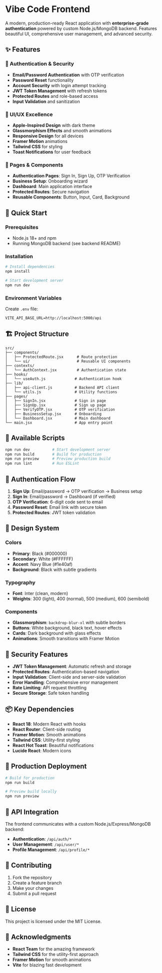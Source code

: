 # Vibe Code Frontend

A modern, production-ready React application with **enterprise-grade authentication** powered by custom Node.js/MongoDB backend. Features beautiful UI, comprehensive user management, and advanced security.

## ✨ Features

### 🔐 Authentication & Security
- **Email/Password Authentication** with OTP verification
- **Password Reset** functionality
- **Account Security** with login attempt tracking
- **JWT Token Management** with refresh tokens
- **Protected Routes** and role-based access
- **Input Validation** and sanitization

### 🎨 UI/UX Excellence
- **Apple-Inspired Design** with dark theme
- **Glassmorphism Effects** and smooth animations
- **Responsive Design** for all devices
- **Framer Motion** animations
- **Tailwind CSS** for styling
- **Toast Notifications** for user feedback

### 📱 Pages & Components
- **Authentication Pages**: Sign In, Sign Up, OTP Verification
- **Business Setup**: Onboarding wizard
- **Dashboard**: Main application interface
- **Protected Routes**: Secure navigation
- **Reusable Components**: Button, Input, Card, Background

## 🚀 Quick Start

### Prerequisites
- Node.js 18+ and npm
- Running MongoDB backend (see backend README)

### Installation

```bash
# Install dependencies
npm install

# Start development server
npm run dev
```

### Environment Variables
Create `.env` file:
```
VITE_API_BASE_URL=http://localhost:5000/api
```

## 🏗️ Project Structure

```
src/
├── components/
│   ├── ProtectedRoute.jsx      # Route protection
│   └── ui/                     # Reusable UI components
├── contexts/
│   └── AuthContext.jsx         # Authentication state
├── hooks/
│   └── useAuth.js             # Authentication hook
├── lib/
│   ├── api-client.js          # Backend API client
│   └── utils.js               # Utility functions
├── pages/
│   ├── SignIn.jsx             # Sign in page
│   ├── SignUp.jsx             # Sign up page
│   ├── VerifyOTP.jsx          # OTP verification
│   ├── BusinessSetup.jsx      # Onboarding
│   └── Dashboard.jsx          # Main dashboard
└── main.jsx                   # App entry point
```

## 🔧 Available Scripts

```bash
npm run dev          # Start development server
npm run build        # Build for production
npm run preview      # Preview production build
npm run lint         # Run ESLint
```

## 🎯 Authentication Flow

1. **Sign Up**: Email/password → OTP verification → Business setup
2. **Sign In**: Email/password → Dashboard (if verified)
3. **OTP Verification**: 6-digit code sent to email
4. **Password Reset**: Email link with secure token
5. **Protected Routes**: JWT token validation

## 🎨 Design System

### Colors
- **Primary**: Black (#000000)
- **Secondary**: White (#FFFFFF)  
- **Accent**: Navy Blue (#1e40af)
- **Background**: Black with subtle gradients

### Typography
- **Font**: Inter (clean, modern)
- **Weights**: 300 (light), 400 (normal), 500 (medium), 600 (semibold)

### Components
- **Glassmorphism**: `backdrop-blur-xl` with subtle borders
- **Buttons**: White background, black text, hover effects
- **Cards**: Dark background with glass effects
- **Animations**: Smooth transitions with Framer Motion

## 🔐 Security Features

- **JWT Token Management**: Automatic refresh and storage
- **Protected Routes**: Authentication-based navigation
- **Input Validation**: Client-side and server-side validation
- **Error Handling**: Comprehensive error management
- **Rate Limiting**: API request throttling
- **Secure Storage**: Safe token handling

## 📦 Key Dependencies

- **React 18**: Modern React with hooks
- **React Router**: Client-side routing
- **Framer Motion**: Smooth animations
- **Tailwind CSS**: Utility-first styling
- **React Hot Toast**: Beautiful notifications
- **Lucide React**: Modern icons

## 🚀 Production Deployment

```bash
# Build for production
npm run build

# Preview build locally
npm run preview
```

## 📖 API Integration

The frontend communicates with a custom Node.js/Express/MongoDB backend:

- **Authentication**: `/api/auth/*`
- **User Management**: `/api/user/*`
- **Profile Management**: `/api/profile/*`

## 🤝 Contributing

1. Fork the repository
2. Create a feature branch
3. Make your changes
4. Submit a pull request

## 📄 License

This project is licensed under the MIT License.

## 🙏 Acknowledgments

- **React Team** for the amazing framework
- **Tailwind CSS** for the utility-first approach
- **Framer Motion** for smooth animations
- **Vite** for blazing fast development 